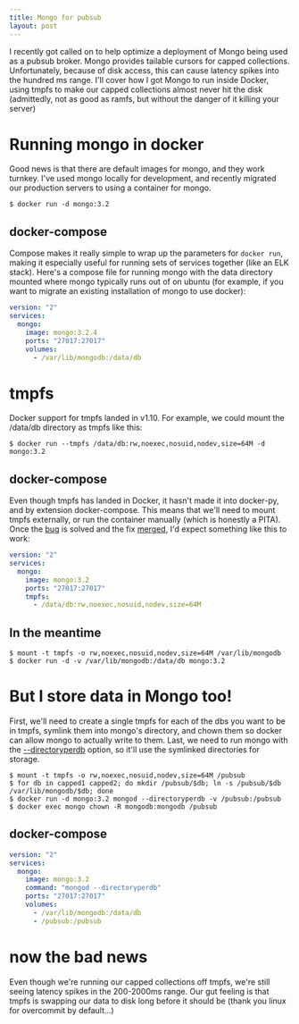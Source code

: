 ```yaml
---
title: Mongo for pubsub
layout: post
---
```

I recently got called on to help optimize a deployment of Mongo being used as a pubsub broker. Mongo provides tailable cursors for capped collections. Unfortunately, because of disk access, this can cause latency spikes into the hundred ms range. I'll cover how I got Mongo to run inside Docker, using tmpfs to make our capped collections almost never hit the disk (admittedly, not as good as ramfs, but without the danger of it killing your server)

# Running mongo in docker

Good news is that there are default images for mongo, and they work turnkey. I've used mongo locally for development, and recently migrated our production servers to using a container for mongo.

    $ docker run -d mongo:3.2

## docker-compose

Compose makes it really simple to wrap up the parameters for `docker run`, making it especially useful for running sets of services together (like an ELK stack). Here's a compose file for running mongo with the data directory mounted where mongo typically runs out of on ubuntu (for example, if you want to migrate an existing installation of mongo to use docker):

```yml
version: "2"
services:
  mongo:
    image: mongo:3.2.4
    ports: "27017:27017"
    volumes:
      - /var/lib/mongodb:/data/db
```

# tmpfs

Docker support for tmpfs landed in v1.10. For example, we could mount the /data/db directory as tmpfs like this:

    $ docker run --tmpfs /data/db:rw,noexec,nosuid,nodev,size=64M -d mongo:3.2

## docker-compose

Even though tmpfs has landed in Docker, it hasn't made it into docker-py, and by extension docker-compose. This means that we'll need to mount tmpfs externally, or run the container manually (which is honestly a PITA). Once the [bug][1] is solved and the fix [merged][2], I'd expect something like this to work:

```yml
version: "2"
services:
  mongo:
    image: mongo:3.2
    ports: "27017:27017"
    tmpfs:
      - /data/db:rw,noexec,nosuid,nodev,size=64M
```

## In the meantime

    $ mount -t tmpfs -o rw,noexec,nosuid,nodev,size=64M /var/lib/mongodb
    $ docker run -d -v /var/lib/mongodb:/data/db mongo:3.2

# But I store data in Mongo too!

First, we'll need to create a single tmpfs for each of the dbs you want to be in tmpfs, symlink them into mongo's directory, and chown them so docker can allow mongo to actually write to them. Last, we need to run mongo with the [--directoryperdb][0] option, so it'll use the symlinked directories for storage.

    $ mount -t tmpfs -o rw,noexec,nosuid,nodev,size=64M /pubsub
    $ for db in capped1 capped2; do mkdir /pubsub/$db; ln -s /pubsub/$db /var/lib/mongodb/$db; done
    $ docker run -d mongo:3.2 mongod --directoryperdb -v /pubsub:/pubsub
    $ docker exec mongo chown -R mongodb:mongodb /pubsub

## docker-compose

```yml
version: "2"
services:
  mongo:
    image: mongo:3.2
    command: "mongod --directoryperdb"
    ports: "27017:27017"
    volumes:
      - /var/lib/mongodb:/data/db
      - /pubsub:/pubsub
```

# now the bad news

Even though we're running our capped collections off tmpfs, we're still seeing latency spikes in the 200-2000ms range. Our gut feeling is that tmpfs is swapping our data to disk long before it should be (thank you linux for overcommit by default...)

[0]: https://docs.mongodb.org/manual/reference/program/mongod/#cmdoption--directoryperdb
[1]: https://github.com/docker/compose/issues/2778
[2]: https://github.com/docker/compose/pull/2978
